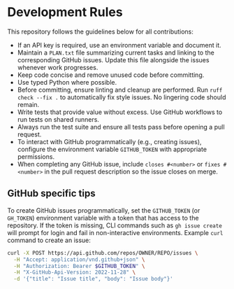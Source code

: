 # Development Rules

This repository follows the guidelines below for all contributions:

- If an API key is required, use an environment variable and document it.
- Maintain a `PLAN.txt` file summarizing current tasks and linking to the corresponding GitHub issues. Update this file alongside the issues whenever work progresses.
- Keep code concise and remove unused code before committing.
- Use typed Python where possible.
- Before committing, ensure linting and cleanup are performed. Run
  `ruff check --fix .` to automatically fix style issues. No lingering code
  should remain.
- Write tests that provide value without excess. Use GitHub workflows to run tests on shared runners.
- Always run the test suite and ensure all tests pass before opening a pull request.
- To interact with GitHub programmatically (e.g., creating issues), configure the environment variable `GITHUB_TOKEN` with appropriate permissions.
- When completing any GitHub issue, include `closes #<number>` or
  `fixes #<number>` in the pull request description so the issue closes on merge.


## GitHub specific tips
To create GitHub issues programmatically, set the `GITHUB_TOKEN` (or `GH_TOKEN`) environment variable with a token that has access to the repository. If the token is missing, CLI commands such as `gh issue create` will prompt for login and fail in non-interactive environments.
Example `curl` command to create an issue:

```bash
curl -X POST https://api.github.com/repos/OWNER/REPO/issues \
  -H "Accept: application/vnd.github+json" \
  -H "Authorization: Bearer $GITHUB_TOKEN" \
  -H "X-GitHub-Api-Version: 2022-11-28" \
  -d '{"title": "Issue title", "body": "Issue body"}'
```
